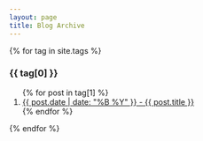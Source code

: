```yaml
---
layout: page
title: Blog Archive
---
```


{% for tag in site.tags %}
  <h3>{{ tag[0] }}</h3>
  <ol>
    {% for post in tag[1] %}
      <li><a href="{{ post.url }}">{{ post.date | date: "%B %Y" }} - {{ post.title }}</a></li>
    {% endfor %}
  </ol>
{% endfor %}